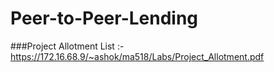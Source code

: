 # Peer-to-Peer-Lending
###Project Allotment List :- https://172.16.68.9/~ashok/ma518/Labs/Project_Allotment.pdf
